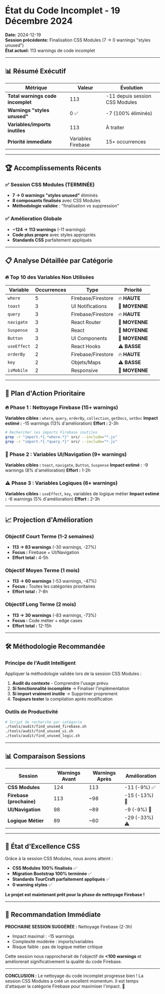 # État du Code Incomplet - 19 Décembre 2024

**Date:** 2024-12-19  
**Session précédente:** Finalisation CSS Modules (7 → 0 warnings "styles unused")  
**État actuel:** 113 warnings de code incomplet  

---

## 📊 Résumé Exécutif

| Métrique | Valeur | Évolution |
|----------|--------|-----------|
| **Total warnings code incomplet** | 113 | -11 depuis session CSS Modules |
| **Warnings "styles unused"** | 0 ✅ | -7 (100% éliminés) |
| **Variables/imports inutiles** | 113 | À traiter |
| **Priorité immediate** | Variables Firebase | 15+ occurrences |

---

## 🏆 Accomplissements Récents

### ✅ Session CSS Modules (TERMINÉE)
- **7 → 0 warnings "styles unused"** éliminés
- **8 composants finalisés** avec CSS Modules
- **Méthodologie validée** : "finalisation vs suppression"

### ✅ Amélioration Globale
- **~124 → 113 warnings** (-11 warnings)
- **Code plus propre** avec styles appropriés
- **Standards CSS** parfaitement appliqués

---

## 📋 Analyse Détaillée par Catégorie

### 🔥 Top 10 des Variables Non Utilisées

| Variable | Occurrences | Type | Priorité |
|----------|-------------|------|----------|
| `where` | 5 | Firebase/Firestore | 🔥 **HAUTE** |
| `toast` | 3 | UI Notifications | 🔄 **MOYENNE** |
| `query` | 3 | Firebase/Firestore | 🔥 **HAUTE** |
| `navigate` | 3 | React Router | 🔄 **MOYENNE** |
| `Suspense` | 3 | React | 🔄 **MOYENNE** |
| `Button` | 3 | UI Components | 🔄 **MOYENNE** |
| `useEffect` | 2 | React Hooks | ⚠️ **BASSE** |
| `orderBy` | 2 | Firebase/Firestore | 🔥 **HAUTE** |
| `key` | 2 | Objets/Maps | ⚠️ **BASSE** |
| `isMobile` | 2 | Responsive | 🔄 **MOYENNE** |

---

## 🎯 Plan d'Action Prioritaire

### 🔥 Phase 1 : Nettoyage Firebase (15+ warnings)
**Variables cibles :** `where`, `query`, `orderBy`, `collection`, `getDocs`, `setDoc`
**Impact estimé :** -15 warnings (13% d'amélioration)
**Effort :** 2-3h

```bash
# Rechercher les imports Firebase inutiles
grep -r "import.*{.*where.*}" src/ --include="*.js"
grep -r "import.*{.*query.*}" src/ --include="*.js"
```

### 🔄 Phase 2 : Variables UI/Navigation (9+ warnings)
**Variables cibles :** `toast`, `navigate`, `Button`, `Suspense`
**Impact estimé :** -9 warnings (8% d'amélioration)
**Effort :** 1-2h

### ⚠️ Phase 3 : Variables Logiques (6+ warnings)
**Variables cibles :** `useEffect`, `key`, variables de logique métier
**Impact estimé :** -6 warnings (5% d'amélioration)
**Effort :** 2-3h

---

## 📈 Projection d'Amélioration

### Objectif Court Terme (1-2 semaines)
- **113 → 83 warnings** (-30 warnings, -27%)
- **Focus :** Firebase + UI/Navigation
- **Effort total :** 4-5h

### Objectif Moyen Terme (1 mois)
- **113 → 60 warnings** (-53 warnings, -47%)
- **Focus :** Toutes les catégories prioritaires
- **Effort total :** 7-8h

### Objectif Long Terme (2 mois)
- **113 → 30 warnings** (-83 warnings, -73%)
- **Focus :** Code métier + edge cases
- **Effort total :** 12-15h

---

## 🛠️ Méthodologie Recommandée

### Principe de l'Audit Intelligent
Appliquer la méthodologie validée lors de la session CSS Modules :

1. **Audit du contexte** - Comprendre l'usage prévu
2. **Si fonctionnalité incomplète** → Finaliser l'implémentation
3. **Si import vraiment inutile** → Supprimer proprement
4. **Toujours tester** la compilation après modification

### Outils de Productivité
```bash
# Script de recherche par catégorie
./tools/audit/find_unused_firebase.sh
./tools/audit/find_unused_ui.sh
./tools/audit/find_unused_logic.sh
```

---

## 📊 Comparaison Sessions

| Session | Warnings Avant | Warnings Après | Amélioration |
|---------|----------------|----------------|--------------|
| **CSS Modules** | 124 | 113 | -11 (-9%) ✅ |
| **Firebase (prochaine)** | 113 | ~98 | -15 (-13%) 🎯 |
| **UI/Navigation** | 98 | ~89 | -9 (-9%) 🔄 |
| **Logique Métier** | 89 | ~60 | -29 (-33%) ⚠️ |

---

## 🎉 État d'Excellence CSS

Grâce à la session CSS Modules, nous avons atteint :
- **CSS Modules 100% finalisés** ✅
- **Migration Bootstrap 100% terminée** ✅
- **Standards TourCraft parfaitement appliqués** ✅
- **0 warning styles** ✅

**Le projet est maintenant prêt pour la phase de nettoyage Firebase !**

---

## 🚀 Recommandation Immédiate

**PROCHAINE SESSION SUGGÉRÉE :** Nettoyage Firebase (2-3h)
- Impact maximal : -15 warnings
- Complexité modérée : imports/variables
- Risque faible : pas de logique métier critique

Cette session nous rapprocherait de l'objectif de **<100 warnings** et améliorerait significativement la qualité du code Firebase.

---

**CONCLUSION :** Le nettoyage du code incomplet progresse bien ! La session CSS Modules a créé un excellent momentum. Il est temps d'attaquer la catégorie Firebase pour maximiser l'impact. 🎯 